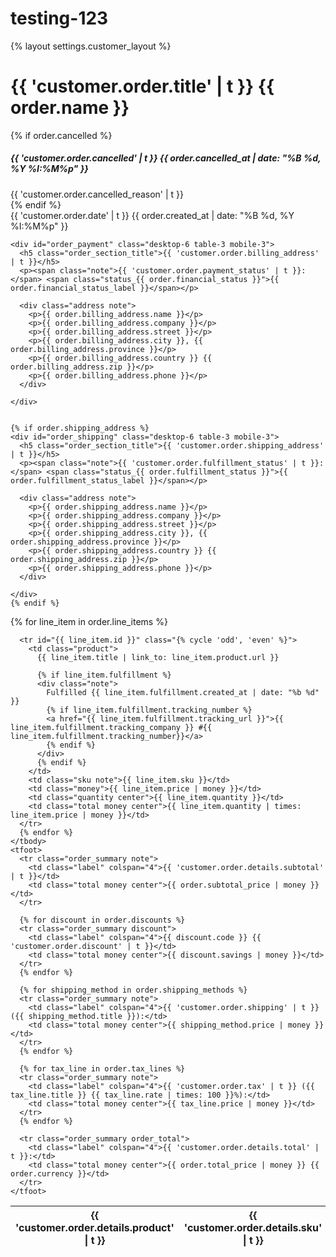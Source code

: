 # testing-123
{% layout settings.customer_layout %}

<div class="section-title desktop-12 mobile-3">
  <h1>{{ 'customer.order.title' | t }} {{ order.name }}</h1>
</div>

<div id="customer-wrapper" class="desktop-12 mobile-3">


  {% if order.cancelled %}
  <div id="order_cancelled" class="flash notice">
    <h5 id="order_cancelled_title">{{ 'customer.order.cancelled' | t }} <span class="note">{{ order.cancelled_at | date: "%B %d, %Y %I:%M%p" }}</span></h5>
    <span class="note">{{ 'customer.order.cancelled_reason' | t }}</span>
  </div>
  {% endif %}

  <div class="note order_date">{{ 'customer.order.date' | t }} {{ order.created_at | date: "%B %d, %Y %I:%M%p" }}</div>

  <div id="order_address" class="group">
    
    <div id="order_payment" class="desktop-6 table-3 mobile-3">
      <h5 class="order_section_title">{{ 'customer.order.billing_address' | t }}</h5>
      <p><span class="note">{{ 'customer.order.payment_status' | t }}:</span> <span class="status_{{ order.financial_status }}">{{ order.financial_status_label }}</span></p>
      
      <div class="address note">
        <p>{{ order.billing_address.name }}</p>
        <p>{{ order.billing_address.company }}</p>
        <p>{{ order.billing_address.street }}</p>
        <p>{{ order.billing_address.city }}, {{ order.billing_address.province }}</p>
        <p>{{ order.billing_address.country }} {{ order.billing_address.zip }}</p>
        <p>{{ order.billing_address.phone }}</p>
      </div>
      
    </div>
    
    
    {% if order.shipping_address %}
    <div id="order_shipping" class="desktop-6 table-3 mobile-3">      
      <h5 class="order_section_title">{{ 'customer.order.shipping_address' | t }}</h5>
      <p><span class="note">{{ 'customer.order.fulfillment_status' | t }}:</span> <span class="status_{{ order.fulfillment_status }}">{{ order.fulfillment_status_label }}</span></p>
      
      <div class="address note">
        <p>{{ order.shipping_address.name }}</p>
        <p>{{ order.shipping_address.company }}</p>
        <p>{{ order.shipping_address.street }}</p>
        <p>{{ order.shipping_address.city }}, {{ order.shipping_address.province }}</p>
        <p>{{ order.shipping_address.country }} {{ order.shipping_address.zip }}</p>
        <p>{{ order.shipping_address.phone }}</p>
      </div>
      
    </div>
    {% endif %}
    
  </div>

  <table id="order_details">
    <thead>
      <tr>
        <th>{{ 'customer.order.details.product' | t }}</th>
        <th>{{ 'customer.order.details.sku' | t }}</th>
        <th>{{ 'customer.order.details.price' | t }}</th>
        <th class="center">{{ 'customer.order.details.quantity' | t }}</th>
        <th class="center">{{ 'customer.order.details.total' | t }}</th>
      </tr>
    </thead>
    <tbody>
      {% for line_item in order.line_items %}
      
      <tr id="{{ line_item.id }}" class="{% cycle 'odd', 'even' %}">
        <td class="product">
          {{ line_item.title | link_to: line_item.product.url }} 
        
          {% if line_item.fulfillment %}
          <div class="note">
            Fulfilled {{ line_item.fulfillment.created_at | date: "%b %d" }}
            {% if line_item.fulfillment.tracking_number %}
            <a href="{{ line_item.fulfillment.tracking_url }}">{{ line_item.fulfillment.tracking_company }} #{{ line_item.fulfillment.tracking_number}}</a>
            {% endif %}
          </div>
          {% endif %}
        </td>
        <td class="sku note">{{ line_item.sku }}</td>
        <td class="money">{{ line_item.price | money }}</td>
        <td class="quantity center">{{ line_item.quantity }}</td>
        <td class="total money center">{{ line_item.quantity | times: line_item.price | money }}</td>
      </tr>
      {% endfor %}
    </tbody>  
    <tfoot>
      <tr class="order_summary note">
        <td class="label" colspan="4">{{ 'customer.order.details.subtotal' | t }}</td>
        <td class="total money center">{{ order.subtotal_price | money }}</td>
      </tr>   

      {% for discount in order.discounts %}
      <tr class="order_summary discount">
        <td class="label" colspan="4">{{ discount.code }} {{ 'customer.order.discount' | t }}</td>
        <td class="total money center">{{ discount.savings | money }}</td>
      </tr>
      {% endfor %}

      {% for shipping_method in order.shipping_methods %}
      <tr class="order_summary note">
        <td class="label" colspan="4">{{ 'customer.order.shipping' | t }} ({{ shipping_method.title }}):</td>
        <td class="total money center">{{ shipping_method.price | money }}</td>
      </tr>
      {% endfor %}

      {% for tax_line in order.tax_lines %}
      <tr class="order_summary note">
        <td class="label" colspan="4">{{ 'customer.order.tax' | t }} ({{ tax_line.title }} {{ tax_line.rate | times: 100 }}%):</td>
        <td class="total money center">{{ tax_line.price | money }}</td>
      </tr>
      {% endfor %}    

      <tr class="order_summary order_total">
        <td class="label" colspan="4">{{ 'customer.order.details.total' | t }}:</td>
        <td class="total money center">{{ order.total_price | money }} {{ order.currency }}</td>
      </tr>   
    </tfoot>  
  </table>

</div>
